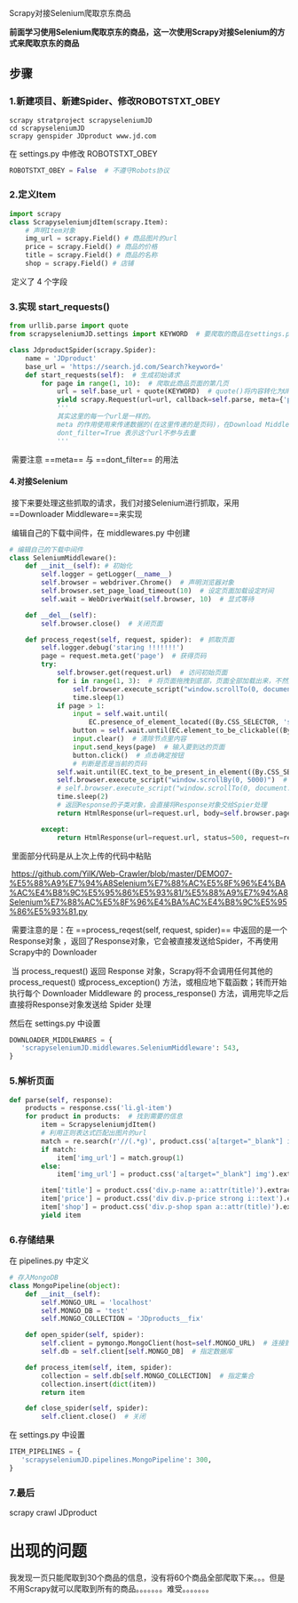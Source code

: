

Scrapy对接Selenium爬取京东商品

**前面学习使用Selenium爬取京东的商品，这一次使用Scrapy对接Selenium的方式来爬取京东的商品**

## 步骤

### 1.新建项目、新建Spider、修改ROBOTSTXT_OBEY

```
scrapy stratproject scrapyseleniumJD
cd scrapyseleniumJD
scrapy genspider JDproduct www.jd.com
```

在 settings.py 中修改 ROBOTSTXT_OBEY

```python
ROBOTSTXT_OBEY = False  # 不遵守Robots协议
```



### 2.定义Item 

```python
import scrapy
class ScrapyseleniumjdItem(scrapy.Item):
    # 声明Item对象
    img_url = scrapy.Field() # 商品图片的url
    price = scrapy.Field() # 商品的价格
    title = scrapy.Field() # 商品的名称
    shop = scrapy.Field() # 店铺
```

​	定义了 4 个字段



### 3.实现 start_requests()

```python
from urllib.parse import quote
from scrapyseleniumJD.settings import KEYWORD  # 要爬取的商品在settings.py定义，表示要爬取的商品

class JdproductSpider(scrapy.Spider):
    name = 'JDproduct'
    base_url = 'https://search.jd.com/Search?keyword='
    def start_requests(self):  # 生成初始请求
        for page in range(1, 10):  # 爬取此商品页面的第几页
            url = self.base_url + quote(KEYWORD)  # quote()将内容转化为URL的编码格式
            yield scrapy.Request(url=url, callback=self.parse, meta={'page': page}, dont_filter=True)
            '''
            其实这里的每一个url是一样的。
            meta 的作用使用来传递数据的(在这里传递的是页码)，在Download Middleware中会用到这个page。 
            dont_filter=True 表示这个url不参与去重
            '''
```

​	需要注意 ==meta== 与 ==dont_filter== 的用法



#### 4.对接Selenium

​	接下来要处理这些抓取的请求，我们对接Selenium进行抓取，采用 ==Downloader Middleware==来实现

​	编辑自己的下载中间件，在 middlewares.py 中创建

```python
# 编辑自己的下载中间件
class SeleniumMiddleware():
    def __init__(self): # 初始化 
        self.logger = getLogger(__name__)
        self.browser = webdriver.Chrome()  # 声明浏览器对象
        self.browser.set_page_load_timeout(10)  # 设定页面加载设定时间
        self.wait = WebDriverWait(self.browser, 10)  # 显式等待

    def __del__(self):
        self.browser.close()  # 关闭页面

    def process_reqest(self, request, spider):  # 抓取页面
        self.logger.debug('staring !!!!!!!')
        page = request.meta.get('page')  # 获得页码
        try:
            self.browser.get(request.url)  # 访问初始页面
            for i in range(1, 3):  # 将页面拖拽到底部，页面全部加载出来，不然后面找不到其他页面的信息
                self.browser.execute_script("window.scrollTo(0, document.body.scrollHeight);")
                time.sleep(1)
            if page > 1:
                input = self.wait.until(
                    EC.presence_of_element_located((By.CSS_SELECTOR, 'span input.input-txt')))  # 直到节点加载出来
                button = self.wait.until(EC.element_to_be_clickable((By.CSS_SELECTOR, 'span.p-skip a')))  # 直到该节点可点击
                input.clear()  # 清除节点里内容
                input.send_keys(page)  # 输入要到达的页面
                button.click()  # 点击确定按钮
                # 判断是否是当前的页码
            self.wait.until(EC.text_to_be_present_in_element((By.CSS_SELECTOR, 'span.p-num a.curr'), str(page)))
            self.browser.execute_script("window.scrollBy(0, 5000)")  # 滑倒页面中部，等待2s，加载剩余的商品信息
            # self.browser.execute_script("window.scrollTo(0, document.body.scrollHeight);")  ，到页面的底部应该也可以，但是我没尝试
            time.sleep(2)
            # 返回Response的子类对象，会直接将Response对象交给Spier处理
            return HtmlResponse(url=request.url, body=self.browser.page_source, request=request, encoding='utf-8',status=200)

        except:
            return HtmlResponse(url=request.url, status=500, request=request)
```

​	里面部分代码是从上次上传的代码中粘贴

​	https://github.com/YilK/Web-Crawler/blob/master/DEMO07-%E5%88%A9%E7%94%A8Selenium%E7%88%AC%E5%8F%96%E4%BA%AC%E4%B8%9C%E5%95%86%E5%93%81/%E5%88%A9%E7%94%A8Selenium%E7%88%AC%E5%8F%96%E4%BA%AC%E4%B8%9C%E5%95%86%E5%93%81.py

​	需要注意的是：在 ==process_reqest(self, request, spider)== 中返回的是一个Response对象 ，返回了Response对象，它会被直接发送给Spider，不再使用Scrapy中的 Downloader

​	当 process_request() 返回 Response 对象，Scrapy将不会调用任何其他的 process_request() 或process_exception() 方法，或相应地下载函数；转而开始执行每个 Downloader Middleware 的 process_response() 方法，调用完毕之后直接将Response对象发送给 Spider 处理 

然后在 settings.py 中设置

```python
DOWNLOADER_MIDDLEWARES = {
   'scrapyseleniumJD.middlewares.SeleniumMiddleware': 543,
}
```



### 5.解析页面

```PYTHON
def parse(self, response):
    products = response.css('li.gl-item')
    for product in products:  # 找到需要的信息
        item = ScrapyseleniumjdItem()
        # 利用正则表达式匹配出图片的url
        match = re.search(r'//(.*g)', product.css('a[target="_blank"] img').extract_first(),re.S)
        if match:
            item['img_url'] = match.group(1)
        else:
            item['img_url'] = product.css('a[target="_blank"] img').extract_first()

        item['title'] = product.css('div.p-name a::attr(title)').extract_first()
        item['price'] = product.css('div div.p-price strong i::text').extract_first()
        item['shop'] = product.css('div.p-shop span a::attr(title)').extract_first()
        yield item
```



### 6.存储结果

在 pipelines.py 中定义

```python
# 存入MongoDB
class MongoPipeline(object):
    def __init__(self):
        self.MONGO_URL = 'localhost'
        self.MONGO_DB = 'test'
        self.MONGO_COLLECTION = 'JDproducts__fix'

    def open_spider(self, spider):
        self.client = pymongo.MongoClient(host=self.MONGO_URL)  # 连接到MongoDB
        self.db = self.client[self.MONGO_DB]  # 指定数据库

    def process_item(self, item, spider):
        collection = self.db[self.MONGO_COLLECTION]  # 指定集合
        collection.insert(dict(item))
        return item

    def close_spider(self, spider):
        self.client.close()  # 关闭
```

在 settings.py 中设置

```python
ITEM_PIPELINES = {
   'scrapyseleniumJD.pipelines.MongoPipeline': 300,
}
```



### 7.最后

scrapy crawl JDproduct



# 出现的问题

我发现一页只能爬取到30个商品的信息，没有将60个商品全部爬取下来。。。但是不用Scrapy就可以爬取到所有的商品。。。。。。。难受。。。。。。。